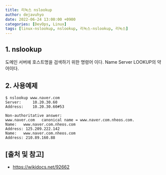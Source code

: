 ```yaml
---
title: 리눅스 nslookup
author: dejavuhyo
date: 2022-06-24 13:00:00 +0900
categories: [DevOps, Linux]
tags: [linux-nslookup, nslookup, 리눅스-nslookup, 리눅스]
---
```


## 1. nslookup
도메인 서버에 호스트명을 검색하기 위한 명령어 이다. Name Server LOOKUP의 약어이다.

## 2. 사용예제

```shell
$ nslookup www.naver.com
Server:     10.20.30.60
Address:    10.20.30.60#53

Non-authoritative answer:
www.naver.com   canonical name = www.naver.com.nheos.com.
Name:   www.naver.com.nheos.com
Address: 125.209.222.142
Name:   www.naver.com.nheos.com
Address: 210.89.160.88
```

## [출처 및 참고]
* <https://wikidocs.net/92662>

